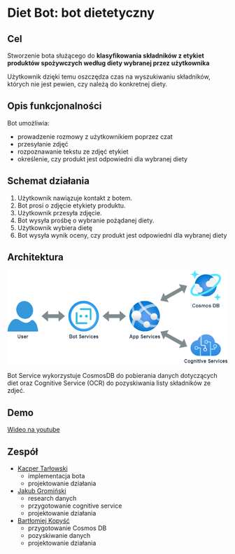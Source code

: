 # Diet Bot: bot dietetyczny
## Cel

Stworzenie bota służącego do
**klasyfikowania składników z etykiet produktów spożywczych według diety wybranej przez użytkownika**

Użytkownik dzięki temu oszczędza czas na wyszukiwaniu składników, których nie jest pewien, czy należą do konkretnej diety.


## Opis funkcjonalności

Bot umożliwia:
- prowadzenie rozmowy z użytkownikiem poprzez czat
- przesyłanie zdjęć
- rozpoznawanie tekstu ze zdjęć etykiet
- określenie, czy produkt jest odpowiedni dla wybranej diety

## Schemat działania
1. Użytkownik nawiązuje kontakt z botem.
2. Bot prosi o zdjęcie etykiety produktu.
3. Użytkownik przesyła zdjęcie.
4. Bot wysyła prośbę o wybranie pożądanej diety.
5. Użytkownik wybiera dietę
6. Bot wysyła wynik oceny, czy produkt jest odpowiedni dla wybranej diety


## Architektura
![diagram](https://raw.githubusercontent.com/Kacpu/diet-bot/master/img/architecture.png "diagram")

Bot Service wykorzystuje CosmosDB do pobierania danych dotyczących diet oraz Cognitive Service (OCR) do pozyskiwania listy składników ze zdjeć.

## Demo
[Wideo na youtube]()
## Zespół
<ul>
<li>
<a href="https://github.com/Kacpu">Kacper Tarłowski</a>
<ul>
<li>implementacja bota</li>
<li>projektowanie działania</li>
</ul>
<li> 
<a href="https://github.com/jgrominski">Jakub Gromiński</a>
<ul>
<li>research danych</li>
<li> przygotowanie cognitive service</li>
<li>projektowanie działania</li>
</ul>
 <li>
 <a href="https://github.com/BKopysc">Bartłomiej Kopyść</a>
 <ul>
 <li> przygotowanie Cosmos DB</li>
 <li>pozyskiwanie danych</li>
 <li>projektowanie działania</li>
 <ul>
 </ul>
